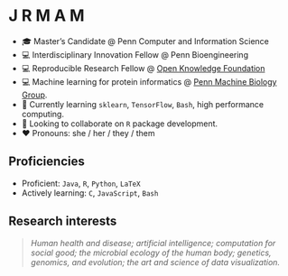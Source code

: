 # J R M A M
* :mortar_board: Master’s Candidate @ Penn Computer and Information Science
* :computer: Interdisciplinary Innovation Fellow @ Penn Bioengineering
* :computer: Reproducible Research Fellow @ [Open Knowledge Foundation](https://okfn.org)
* :computer: Machine learning for protein informatics @ [Penn Machine Biology Group](https://delafuentelab.seas.upenn.edu).
* 🌱 Currently learning ```sklearn```, ```TensorFlow```, ```Bash```, high performance computing.
* 👯 Looking to collaborate on ```R``` package development.
* :heart: Pronouns: she / her / they / them

## Proficiencies
* Proficient: ```Java```, ```R```, ```Python```, ```LaTeX```
* Actively learning: ```C```, ```JavaScript```, ```Bash```

## Research interests
>*Human health and disease; artificial intelligence; computation for social good; the microbial ecology of the human body; genetics, genomics, and evolution; the art and science of data visualization.*
